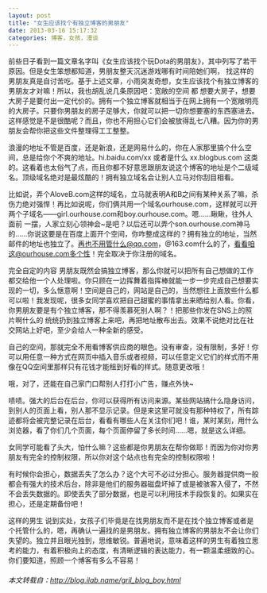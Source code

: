 ```yaml
---
layout: post 
title: "女生应该找个有独立博客的男朋友"
date: 2013-03-16 15:17:32
categories: 博客，女孩，漫谈
---
```


前些日子看到一篇文章名字叫《女生应该找个玩Dota的男朋友》，其中列写了若干原因。但是女生笨想都知道，男朋友整天沉迷游戏哪有时间陪她们啊， 找这样的男朋友真是自讨苦吃。基于上述文章，小雨突发奇想，女生应该找个有独立博客的男朋友才对嘛！所以，我也胡乱说几条原因吧：宽敞的空间  都 想要大房子，想要大房子是要付出一定代价的。拥有一个独立博客就相当于在网上拥有一个宽敞明亮的大房子。只要你男朋友的房子足够大，你就可以把一切你想要塞的东西塞进去。这样感觉是不是很酷呢？而且，你也不用担心它们会被放得乱七八糟。因为你的男朋友会帮你把这些文件整理得工工整整。

浪漫的地址不管是百度，还是新浪，还是网易什么的，你在人家那里搞个什么空间，总是给你个不爽的地址。hi.baidu.com/xx 或者是什么 xx.blogbus.com 这类的。这看着也太俗气了点，而且你都不好意思跟朋友说这个博客的地址是个二级域名。顶级域名绝对是最炫酷的！拥有独立域名会让别人立马对你刮目相看。 

比如说，弄个AloveB.com这样的域名，立马就表明A和B之间有某种关系了嘛，杀伤力绝对强悍！再比如说呢，你们俩共用一个域名ourhouse.com，这样就可以开两个子域名——girl.ourhouse.com和boy.ourhouse.com。嗯……瞅瞅，往外人面前 一摆，人家立刻心领神会~是吧？以后还可以弄个son.ourhouse.com神马的……你说这要是在百度上面开个空间，你咋整成这样的？拥有独立的地址，当然邮件的地址也独立了。再也不用管什么@qq.com，@163.com什么的了，看看咱这@ourhouse.com多个性！完全取决于你注册的域名。

完全自定的内容  男朋友既然会搞独立博客，那么你就可以把所有自己想做的工作都交给他一个人处理啦。你只顾在一边挥舞着指挥棒就能一步一步完成自己想要实现的一切，多么惬意啊！空间是自己的，网站是自己的，当然想往上面放些什么都可以啦！我发现呢，很多女同学喜欢把自己甜蜜的事情拿出来晒给别人看。你看，你男朋友要是有个独立博客，那不得羡慕死别人啊？！把那些你发在SNS上的照片啊什么的 统统扔到独立博客上来吧，再把地址散布出去。效果不说绝对比在社交网站上好吧，至少会给人一种全新的感受。

自己的空间，那就完全不用看博客供应商的眼色。没有审查，没有限制，多好！你可以用任意一种方式在网页中插入音乐或者视频，可以任意定义它们的样式而不用 像在QQ空间里那样只有花钱才能租到好看的样式。随意更改哦！ 

哦，对了，还能在自己家门口帮别人打打小广告，赚点外快~

啧啧。强大的后台在后台，你可以获得所有访问来源。某些网站搞什么隐身访问，到别人的页面上看，别人那不显示记录。但是来这里可就没有那种特权了，所有踪迹都将会被完整记录在后台，看看有哪些人在关注你们吧！谁，某时某刻，用什么浏览器，看了你们几个页面，每个页面停留了多长时间……嗯，就是这么详细。

女同学可能看了头大，怕什么嘛？这些都是你男朋友在帮你做耶！而因为你对你男朋友有完全的控制权限，所以你对这个站点也有完全的控制权限啦！

有时候你会担心，数据丢失了怎么办？这个大可不必过分担心。服务器提供商一般都会有强大的技术后台，除非是他们的服务器磁盘坏掉了或是被骇客入侵了，不然不会丢失数据的。即使丢失了部分数据，也是可以利用技术手段恢复的。如果实在担心，还是定期备份吧！  

这样的男生  说到实处，女孩子们毕竟是在找男朋友而不是在找个独立博客或者是个托管什么的，嗯，再确认一遍找的是男朋友。拥有独立博客的男朋友不会让你们失望的。独立并且眼光独到，思维敏锐。普遍地说，意味着这样的男生有着独立思考的能力，有着积极向上的态度，有清晰逻辑的表达能力，有一颗温柔细致的心。你们要知道，照顾一个博客有多么不容易！

###### 本文转载自：http://blog.ilab.name/gril_blog_boy.html
